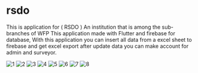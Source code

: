 # rsdo

This is application for ( RSDO ) An institution that is among the sub-branches of WFP 
This application made with Flutter and firebase for database, With this application you can insert all data from a excel sheet to firebase and get excel export after update data you can make account for admin and surveyor.

![1](https://github.com/Mohebjami/rsdo/assets/91026012/516d837a-a0d5-4176-b753-0bac6129aa1a)
![2](https://github.com/Mohebjami/rsdo/assets/91026012/0d7fcf74-a106-4ff1-8216-eb6c931cb91d)
![3](https://github.com/Mohebjami/rsdo/assets/91026012/ce474ac2-36c9-492b-ba1a-cb72d89a9396)
![4](https://github.com/Mohebjami/rsdo/assets/91026012/877e67ee-377c-453a-8c78-01654f89fe1c)
![5](https://github.com/Mohebjami/rsdo/assets/91026012/655d484d-2ecd-40e1-9282-7a204754187d)
![6](https://github.com/Mohebjami/rsdo/assets/91026012/1153103e-21e3-4fa6-bca9-3fbd2f618944)
![7](https://github.com/Mohebjami/rsdo/assets/91026012/961c6e3f-2295-4ff6-877c-20a71ee2b7be)
![8](https://github.com/Mohebjami/rsdo/assets/91026012/93105b80-97ae-4228-906d-5be0a3d87327)












